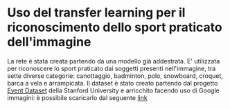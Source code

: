 # Uso del transfer learning per il riconoscimento dello sport praticato dell'immagine

La rete è stata creata partendo da una modello già addestrata. E' utilizzata per riconoscere lo sport praticato dai soggetti presenti nell'immagine, tra sette diverse categorie: canottaggio, badminton, polo, snowboard, croquet, barca a vela e arrampicata. Il dataset è stato creato partendo dal progetto [Event Dataset](http://vision.stanford.edu/lijiali/event_dataset/) della Stanford University e arricchito facendo uso di Google immagini: è possibile scaricarlo dal seguente [link](https://drive.google.com/open?id=1CvL6ofTO37E7eN2BMY9QuWZpVliFw5ze)

